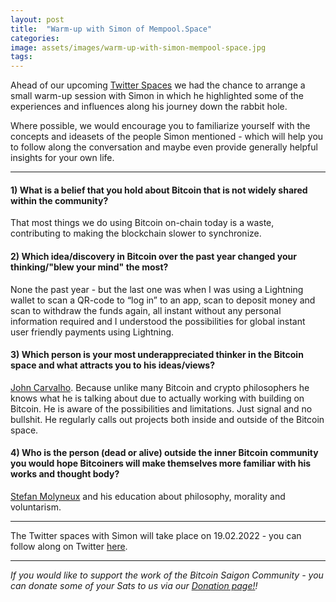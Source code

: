 ```yaml
---
layout: post
title:  "Warm-up with Simon of Mempool.Space"
categories: 
image: assets/images/warm-up-with-simon-mempool-space.jpg
tags: 
---
```

Ahead of our upcoming [Twitter Spaces](https://bitcoinsaigon.org/twitter-spaces-with-simon-mempool/) we had the chance to arrange a small warm-up session with Simon in which he highlighted some of the experiences and influences along his journey down the rabbit hole.

Where possible, we would encourage you to familiarize yourself with the concepts and ideasets of the people Simon mentioned - which will help you to follow along the conversation and maybe even provide generally helpful insights for your own life. 

---

#### 1) What is a belief that you hold about Bitcoin that is not widely shared within the community?

That most things we do using Bitcoin on-chain today is a waste, contributing to making the blockchain slower to synchronize.

#### 2) Which idea/discovery in Bitcoin over the past year changed your thinking/"blew your mind" the most?

None the past year - but the last one was when I was using a Lightning wallet to scan a QR-code to “log in” to an app, scan to deposit money and scan to withdraw the funds again, all instant without any personal information required and I understood the possibilities for global instant user friendly payments using Lightning.

#### 3) Which person is your most underappreciated thinker in  the Bitcoin space and what attracts you to his ideas/views? 

[John Carvalho](https://twitter.com/BitcoinErrorLog). Because unlike many Bitcoin and crypto philosophers he knows what he is talking about due to actually working with building on Bitcoin. He is aware of the possibilities and limitations. Just signal and no bullshit. He regularly calls out projects both inside and outside of the Bitcoin space.

#### 4) Who is the person (dead or alive) outside the inner Bitcoin community you would hope Bitcoiners will make themselves more familiar with his works and thought body? 

 [Stefan Molyneux](https://freedomain.com/) and his education about philosophy, morality and voluntarism.

---

The Twitter spaces with Simon will take place on 19.02.2022 - you can follow along on Twitter [here](https://twitter.com/BitcoinSaigon/status/1492334692947083264).

---

*If you would like to support the work of the Bitcoin Saigon Community - you can donate some of your Sats to us via our [Donation page!](https://bitcoinsaigon.org/donate-satoshis)!*